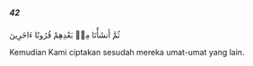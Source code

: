 ##### 42

<span class="ayah">ثُمَّ أَنشَأْنَا مِنۢ بَعْدِهِمْ قُرُونًا ءَاخَرِينَ</span>

<span class="ayah_translation">Kemudian Kami ciptakan sesudah mereka umat-umat yang lain.</span>
